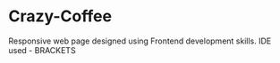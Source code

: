 # Crazy-Coffee
Responsive web page designed using Frontend development skills. IDE used - BRACKETS 
